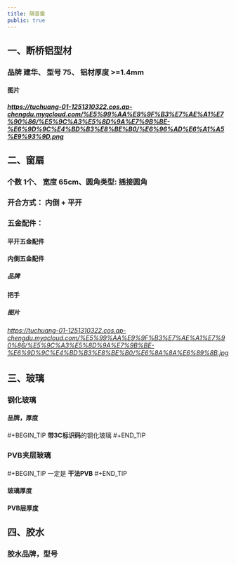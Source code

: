 ```yaml
---
title: 隔音窗
public: true
---
```


## 一、断桥铝型材
### 品牌 建华、 型号 75、 铝材厚度 >=1.4mm
#### 图片
##### https://tuchuang-01-1251310322.cos.ap-chengdu.myqcloud.com/%E5%99%AA%E9%9F%B3%E7%AE%A1%E7%90%86/%E5%9C%A3%E5%8D%9A%E7%9B%BE-%E6%9D%9C%E4%BD%B3%E8%BE%B0/%E6%96%AD%E6%A1%A5%E9%93%9D.png
## 二、窗扇
### 个数 1个、 宽度 65cm、圆角类型: 插接圆角
### 开合方式： 内倒 +  平开
### **五金配件：**
#### 平开五金配件
#### 内倒五金配件
##### **品牌**
#### 把手
##### 图片
###### https://tuchuang-01-1251310322.cos.ap-chengdu.myqcloud.com/%E5%99%AA%E9%9F%B3%E7%AE%A1%E7%90%86/%E5%9C%A3%E5%8D%9A%E7%9B%BE-%E6%9D%9C%E4%BD%B3%E8%BE%B0/%E6%8A%8A%E6%89%8B.jpg
## 三、玻璃
### 钢化玻璃
#### 品牌，厚度
#### 
#+BEGIN_TIP
**带3C标识码**的钢化玻璃
#+END_TIP
### PVB夹层玻璃
#### 
#+BEGIN_TIP
一定是 **干法PVB**
#+END_TIP
#### 玻璃厚度
#### PVB层厚度
## 四、胶水
### 胶水品牌，型号